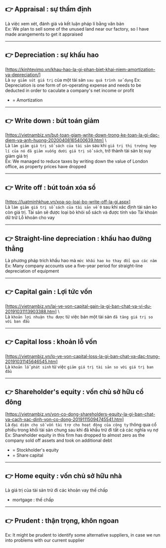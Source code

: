 ## 👉 Appraisal : sự thẩm định

Là việc xem xét, đánh giá và kết luận pháp lí bằng văn bản \
 Ex: We plan to sell some of the unused land near our factory, so I have made arangements to get it appraised

---

## 👉 Depreciation : sự khấu hao

[https://kinhtevimo.vn/khau-hao-la-gi-phan-biet-khai-niem-amortization-va-depreciation/] \
 Là `sự giảm sút giá trị` của một tài sản `sau quá trình sử dụng`
Ex: Depreciation is one form of on-operating expense and needs to be deducted in order to caculate a company's net income or profit

- = Amortization

---

## 👉 Write down : bút toán giảm

[https://vietnambiz.vn/but-toan-giam-write-down-trong-ke-toan-la-gi-dac-diem-va-anh-huong-20200408165400639.htm] \  
 Là `làm giảm giá trị sổ sách của tài sản` sau khi `giá trị thị trường hợp lí của nó đã giảm xuống dưới giá trị sổ sách`, trở thành tài sản bị suy giảm giá trị \
 Ex: We managed to reduce taxes by writing down the value of London office, as property prices have dropped

---

## 👉 Write off : bút toán xóa sổ

[https://luatminhkhue.vn/xoa-so-loai-bo-write-off-la-gi.aspx] \
 Là `làm giảm giá trị sổ sách của tài sản về 0` sau khi xác định tài sản ko còn giá trị. Tài sản sẽ được loại bỏ khỏi sổ sách và được tính vào Tài khoản dữ trữ Lỗ khoản cho vay

---

## 👉 Straight-line depreciation : khấu hao đường thẳng

Là phương pháp trích khấu hao mà `mức khấu hao ko thay đổi qua các năm` \
 Ex: Many company accounts use a five-year period for straight-line depreciation of equipment

---

## 👉 Capital gain : Lợi tức vốn

[https://vietnambiz.vn/lai-ve-von-capital-gain-la-gi-ban-chat-va-vi-du-20191031113903388.htm] \  
 Là `khoản lợi nhuận thu được` từ việc bán một tài sản `đã tăng giá trị so với ban đầu`

---

## 👉 Capital loss : khoản lỗ vốn

[https://vietnambiz.vn/lo-ve-von-capital-loss-la-gi-ban-chat-va-dac-trung-20191031145646545.htm] \
 Là `khoản lỗ phát sinh` từ việc `giảm giá trị tài sản so với giá trị ban đầu`

---

## 👉 Shareholder's equity : vốn chủ sở hữu cổ đông

[https://vietnambiz.vn/von-co-dong-shareholders-equity-la-gi-ban-chat-va-cach-xac-dinh-von-co-dong-20191115094745541.htm] \
 Là `đại diện cho số vốn tài trợ cho hoạt động của công ty` thông qua cổ phiếu trong khối tài sản chung sau khi đã khấu trừ đi tất cả các nghĩa vụ nợ \
 Ex: Shareholder equity in this firm has dropped to almost zero as the company sold off assets and took on additional debt

- = Stockholder's equity
- = Share capital

---

## 👉 Home equity : vốn chủ sở hữu nhà

Là giá trị của tài sản trừ đi các khoản vay thế chấp

- mortgage : thế chấp

---

## 👉 Prudent : thận trọng, khôn ngoan

Ex: It might be prudent to identify some alternative suppliers, in case we run into problems with our current supplier
